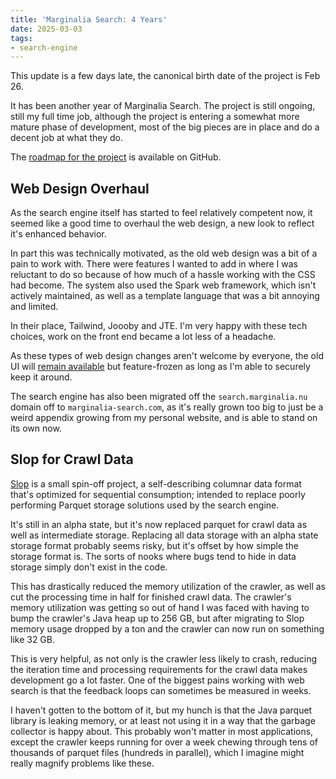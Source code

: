 ```yaml
---
title: 'Marginalia Search: 4 Years'
date: 2025-03-03
tags: 
- search-engine
---
```


This update is a few days late, the canonical birth date of the project is Feb 26.  

It has been another year of Marginalia Search.  The project is still ongoing, still my full time job, although the project is entering a somewhat more mature phase of development, most of the big pieces are in place and do a decent job at what they do.  

The [roadmap for the project](https://github.com/MarginaliaSearch/MarginaliaSearch/blob/master/ROADMAP.md) is available on GitHub.

## Web Design Overhaul 

As the search engine itself has started to feel relatively competent now, it seemed like a good time to overhaul the web design, a new look to reflect it's enhanced behavior.  

In part this was technically motivated, as the old web design was a bit of a pain to work with.  There were features I wanted to add in where I was reluctant to do so because of how much of a hassle working with the CSS had become.  The system also used the Spark web framework, which isn't actively maintained, as well as a template language that was a bit annoying and limited.

In their place, Tailwind, Joooby and JTE.  I'm very happy with these tech choices, work on the front end became a lot less of a headache.  

As these types of web design changes aren't welcome by everyone, the old UI will [remain available](https://old-search.marginalia.nu/) but feature-frozen as long as I'm able to securely keep it around.

The search engine has also been migrated off the `search.marginalia.nu` domain off to `marginalia-search.com`, as it's really grown too big to just be a weird appendix growing from my personal website, and is able to stand on its own now.

## Slop for Crawl Data

[Slop](/log/a_112_slop_ideas/) is a small spin-off project, a self-describing columnar data format that's optimized for sequential consumption; intended to replace poorly performing Parquet storage solutions used by the search engine.  

It's still in an alpha state, but it's now replaced parquet for crawl data as well as intermediate storage.  Replacing all data storage with an alpha state storage format probably seems risky, but it's offset by how simple the storage format is.  The sorts of nooks where bugs tend to hide in data storage simply don't exist in the code.

This has drastically reduced the memory utilization of the crawler, as well as cut the processing time in half for finished crawl data.  The crawler's memory utilization was getting so out of hand I was faced with having to bump the crawler's Java heap up to 256 GB, but after migrating to Slop memory usage dropped by a ton and the crawler can now run on something like 32 GB. 

This is very helpful, as not only is the crawler less likely to crash, reducing the iteration time and processing requirements for the crawl data makes development go a lot faster.  One of the biggest pains working with web search is that the feedback loops can sometimes be measured in weeks.  

I haven't gotten to the bottom of it, but my hunch is that the Java parquet library is leaking memory, or at least not using it in a way that the garbage collector is happy about.  This probably won't matter in most applications, except the crawler keeps running for over a week chewing through tens of thousands of parquet files (hundreds in parallel), which I imagine might really magnify problems like these.
